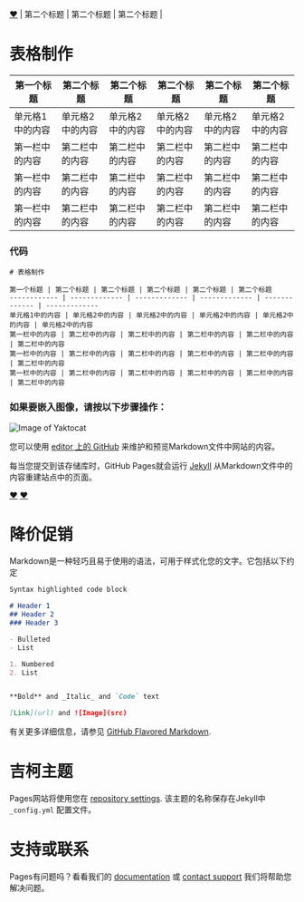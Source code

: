 [:heart:](2111index.md) | 第二个标题 | 第二个标题 | 第二个标题 |


# 表格制作

第一个标题 | 第二个标题 | 第二个标题 | 第二个标题 | 第二个标题 | 第二个标题
------------ | ------------- | ------------- | ------------- | ------------- | -------------
单元格1中的内容 | 单元格2中的内容 | 单元格2中的内容 | 单元格2中的内容 | 单元格2中的内容 | 单元格2中的内容
第一栏中的内容 | 第二栏中的内容 | 第二栏中的内容 | 第二栏中的内容 | 第二栏中的内容 | 第二栏中的内容
第一栏中的内容 | 第二栏中的内容 | 第二栏中的内容 | 第二栏中的内容 | 第二栏中的内容 | 第二栏中的内容
第一栏中的内容 | 第二栏中的内容 | 第二栏中的内容 | 第二栏中的内容 | 第二栏中的内容 | 第二栏中的内容


### 代码
```
# 表格制作

第一个标题 | 第二个标题 | 第二个标题 | 第二个标题 | 第二个标题 | 第二个标题
------------ | ------------- | ------------- | ------------- | ------------- | -------------
单元格1中的内容 | 单元格2中的内容 | 单元格2中的内容 | 单元格2中的内容 | 单元格2中的内容 | 单元格2中的内容
第一栏中的内容 | 第二栏中的内容 | 第二栏中的内容 | 第二栏中的内容 | 第二栏中的内容 | 第二栏中的内容
第一栏中的内容 | 第二栏中的内容 | 第二栏中的内容 | 第二栏中的内容 | 第二栏中的内容 | 第二栏中的内容
第一栏中的内容 | 第二栏中的内容 | 第二栏中的内容 | 第二栏中的内容 | 第二栏中的内容 | 第二栏中的内容
```

### 如果要嵌入图像，请按以下步骤操作：

![Image of Yaktocat](https://octodex.github.com/images/yaktocat.png)


您可以使用 [editor 上的 GitHub](https://github.com/wk6111/6111/edit/master/index.md) 来维护和预览Markdown文件中网站的内容。

每当您提交到该存储库时，GitHub Pages就会运行 [Jekyll](https://jekyllrb.com/) 从Markdown文件中的内容重建站点中的页面。

[:heart:](https://www.zcool.com.cn/)
[:heart:](https://www.zcool.com.cn/)

# 降价促销

Markdown是一种轻巧且易于使用的语法，可用于样式化您的文字。它包括以下约定

```markdown
Syntax highlighted code block

# Header 1
## Header 2
### Header 3

- Bulleted
- List

1. Numbered
2. List


**Bold** and _Italic_ and `Code` text

[Link](url) and ![Image](src)
```

有关更多详细信息，请参见 [GitHub Flavored Markdown](https://guides.github.com/features/mastering-markdown/).

# 吉柯主题

Pages网站将使用您在 [repository settings](https://github.com/wk6111/6111/settings). 该主题的名称保存在Jekyll中 `_config.yml` 配置文件。

# 支持或联系

Pages有问题吗？看看我们的 [documentation](https://help.github.com/categories/github-pages-basics/) 或 [contact support](https://github.com/contact) 我们将帮助您解决问题。
